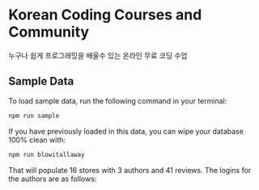 # Korean Coding Courses and Community

누구나 쉽게 프로그래밍을 배울수 있는 온라인 무료 코딩 수업

## Sample Data

To load sample data, run the following command in your terminal:

```bash
npm run sample
```

If you have previously loaded in this data, you can wipe your database 100% clean with:

```bash
npm run blowitallaway
```

That will populate 16 stores with 3 authors and 41 reviews. The logins for the authors are as follows:
